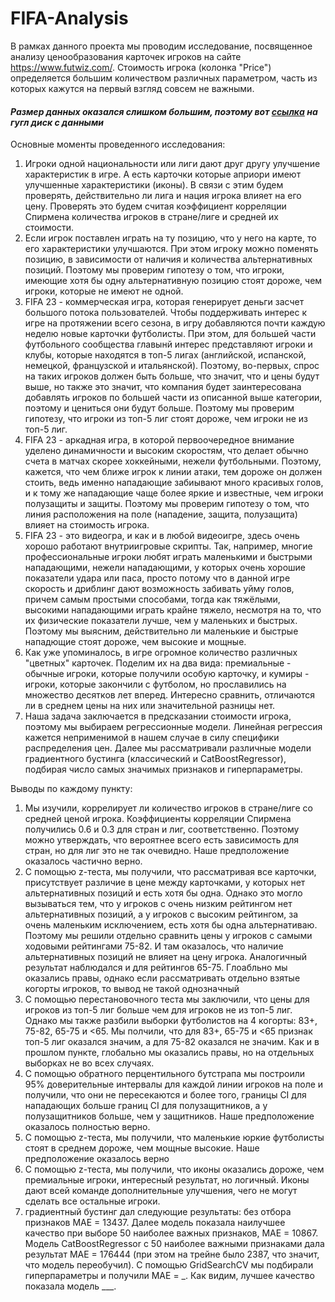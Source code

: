 # FIFA-Analysis

В рамках данного проекта мы проводим исследование, посвященное анализу ценообразования карточек игроков на сайте https://www.futwiz.com/. Стоимость игрока (колонка "Price") определяется большим количеством различных параметром, часть из которых кажутся на первый взгляд совсем не важными. 

#### _Размер данных оказался слишком большим, поэтому вот [ссылка](https://drive.google.com/file/d/1bgt_r2R2AxXtI51iQW1prC80O3qJn3TY/view?usp=sharing) на гугл диск с данными_


Основные моменты проведенного исследования:
1) Игроки одной национальности или лиги дают друг другу улучшение характеристик в игре. А есть карточки которые априори имеют улучшенные характеристики (иконы). В связи с этим будем проверять, действительно ли лига и нация игрока влияет на его цену. Проверять это будем считая коэффициент корреляции Спирмена количества игроков в стране/лиге и средней их стоимости.
2) Если игрок поставлен играть на ту позицию, что у него на карте, то его характеристики улучшаются. При этом игроку можно поменять позицию, в зависимости от наличия и количества альтернативных позиций. Поэтому мы проверим гипотезу о том, что игроки, имеющие хотя бы одну альтернативную позицию стоят дороже, чем игроки, которые не имеют не одной. 
3) FIFA 23 - коммерческая игра, которая генерирует деньги засчет большого потока пользователей. Чтобы поддерживать интерес к игре на протяжении всего сезона, в игру добавляются почти каждую неделю новые карточки футболисты. При этом, для большей части футбольного сообщества главынй интерес представляют игроки и клубы, которые находятся в топ-5 лигах (английской, испанской, немецкой, французской и итальянской). Поэтому, во-первых, спрос на таких игроков должен быть больше, что значит, что и цены будут выше, но также это значит, что компания будет заинтересована добавлять игроков по большей части из описанной выше категории, поэтому и цениться они будут больше. Поэтому мы проверим гипотезу, что игроки из топ-5 лиг стоят дороже, чем игроки не из топ-5 лиг.
4) FIFA 23 - аркадная игра, в которой первоочередное внимание уделено динамичности и высоким скоростям, что делает обычно счета в матчах скорее хоккейными, нежели футбольными. Поэтому, кажется, что чем ближе игрок к линии атаки, тем дороже он должен стоить, ведь именно нападающие забиывают много красивых голов, и к тому же нападающие чаще более яркие и известные, чем игроки полузащиты и защиты. Поэтому мы проверим гипотезу о том, что линия расположения на поле (нападение, защита, полузащита) влияет на стоимость игрока.
5) FIFA 23 - это видеогра, и как и в любой видеоигре, здесь очень хорошо работают внутриигровые скрипты. Так, например, многие профессиональные игроки любят играть маленькими и быстрыми нападающими, нежели нападающими, у которых очень хорошие показатели удара или паса, просто потому что в данной игре скорость и дриблинг дают возможность забивать уйму голов, причем самым простыми способами, тогда как тяжёлыми, высокими нападающими играть крайне тяжело, несмотря на то, что их физические показатели лучше, чем у маленьких и быстрых. Поэтому мы выясним, действительно ли маленькие и быстрые нападющие стоят дороже, чем высокие и мощные.
6) Как уже упоминалось, в игре огромное количество различных "цветных" карточек. Поделим их на два вида: премиальные - обычные игроки, которые получили особую карточку, и кумиры - игроки, которые закончили с футболом, но прославились на множество десятков лет вперед. Интересно сравнить, отличаются ли в среднем цены на них или значительной разницы нет.
7) Наша задача заключается в предсказании стоимости игрока, поэтому мы выбираем регрессионные модели. Линейная регрессия кажется неприменимой в нашем случае в силу специфики распределения цен. Далее мы рассматривали различные модели градиентного бустинга (классический и CatBoostRegressor), подбирая число самых значимых признаков и гиперпараметры. 

Выводы по каждому пункту:
1) Мы изучили, коррелирует ли количество игроков в стране/лиге со средней ценой игрока. Коэффициенты корреляции Спирмена получились 0.6 и 0.3 для стран и лиг, соответственно. Поэтому можно утверждать, что вероятнее всего есть зависимость для стран, но для лиг это не так очевидно. Наше предположение оказалось частично верно.
2) С помощью z-теста, мы получили, что рассматривая все карточки, присутствует различие в цене между карточками, у которых нет альтернативных позиций и есть хотя бы одна. Однако это могло вызываться тем, что у игроков с очень низким рейтингом нет альтернативных позиций, а у игроков с высоким рейтингом, за очень маленьким исключением, есть хотя бы одна альтернативаю. Поэтому мы решили отдельно сравнить цены у игроков с самыми ходовыми рейтингами 75-82. И там оказалось, что наличие альтернативных позиций не влияет на цену игрока. Аналогичный результат наблюдался и для рейтингов 65-75. Глоабльно мы оказались правы, однако если рассматривать отдельно взятые когорты игроков, то вывод не такой однозначный
3) С помощью перестановочного теста мы заключили, что цены для игроков из топ-5 лиг больше чем для игроков не из топ-5 лиг. Однако мы также разбили выборки футболистов на 4 когорты: 83+, 75-82, 65-75 и <65. Мы полчили, что для 83+, 65-75 и <65 признак топ-5 лиг оказался значим, а для 75-82 оказался не значим. Как и в прошлом пункте, глобально мы оказались правы, но на отдельных выборках не во всех случаях.
4) C помощью обратного перцентильного бутстрапа мы построили 95% доверительные интервалы для каждой линии игроков на поле и получили, что они не пересекаются и более того, границы CI для нападающих больше границ CI для полузащитников, а у полузащитников больше, чем у защитников. Наше предположение оказалось полностью верно.  
5) С помощью z-теста, мы получили, что маленькие юркие футболисты стоят в среднем дороже, чем мощные высокие. Наше предположение оказалось верно
6) С помощью z-теста, мы получили, что иконы оказались дороже, чем премиальные игроки, интересный результат, но логичный. Иконы дают всей команде дополнительные улучшения, чего не могут сделать все остальные игроки.
7) градиентный бустинг дал следующие результаты: без отбора признаков MAE = 13437. Далее модель показала наилучшее качество при выборе 50 наиболее важных признаков, MAE = 10867. Модель CatBoostRegressor с 50 наиболее важными признаками дала результат MAE = 176444 (при этом на трейне было 2387, что значит, что модель переобучил). С помощью GridSearchCV мы подбирали гиперпараметры и получили MAE = _.  Как видим, лучшее качество показала модель ___. 
